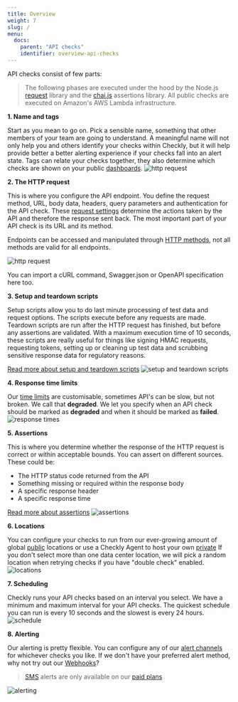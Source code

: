 ```yaml
---
title: Overview
weight: 7
slug: /
menu:
  docs:
    parent: "API checks"
    identifier: overview-api-checks
---
```


API checks consist of few parts:

> The following phases are executed under the hood by the Node.js [request](https://www.npmjs.com/package/request/v/2.88.2) library and the [chai.js](https://www.npmjs.com/package/chai/v/4.3.4) assertions library. All public checks are executed on Amazon's AWS Lambda infrastructure.


**1. Name and tags**

Start as you mean to go on. Pick a sensible name, something that other members of your team are going to understand. A meaningful name will not only help you and others identify your checks within Checkly, but it will help provide better a better alerting experience if your checks fall into an alert state.
Tags can relate your checks together, they also determine which checks are shown on your public [dashboards](/docs/dashboards).
![http request](/docs/images/api-checks/overview-name-tag.png)

**2. The HTTP request**

This is where you configure the API endpoint. You define the request method, URL, body data, headers, query parameters and authentication for the API check. These [request settings](request-settings) determine the actions taken by the API and therefore the response sent back. The most important part of your API check is its URL and its method.

Endpoints can be accessed and manipulated through [HTTP methods](https://developer.mozilla.org/en-US/docs/Web/HTTP/Methods), not all methods are valid for all endpoints.

![http request](/docs/images/api-checks/overview-http.png)

You can import a cURL command, Swagger.json or OpenAPI specification here too. 

**3. Setup and teardown scripts**

Setup scripts allow you to do last minute processing of test data and request options. The scripts execute before any requests are made.
Teardown scripts are run after the HTTP request has finished, but before any assertions are validated. With a maximum execution time of 10 seconds, these scripts are really useful for things like signing HMAC requests, requesting tokens, setting up or cleaning up test data and scrubbing sensitive response data for regulatory reasons.

[Read more about setup and teardown scripts](setup-teardown-scripts)
![setup and teardown scripts](/docs/images/api-checks/overview-scripts.png)

**4. Response time limits**

Our [time limits](limits) are customisable, sometimes API's can be slow, but not broken. We call that **degraded**. We let you specify when an API check should be marked as **degraded** and when it should be marked as **failed**.
![response times](/docs/images/api-checks/overview-response-time.png)

**5. Assertions**

This is where you determine whether the response of the HTTP request is correct or within acceptable bounds.
You can assert on different sources. These could be:
- The HTTP status code returned from the API
- Something missing or required within the response body
- A specific response header
- A specific response time

[Read more about assertions](assertions)
![assertions](/docs/images/api-checks/overview-assertions.png)

**6. Locations**

You can configure your checks to run from our ever-growing amount of global [public](/docs/monitoring/global-locations) locations or use a Checkly Agent to host your own [private](/docs/private-locations/private-locations-getting-started)
If you don't select more than one data center location, we will pick a random location when retrying checks if you have "double check" enabled.
![locations](/docs/images/api-checks/overview-locations.png)

**7. Scheduling**

Checkly runs your API checks based on an interval you select. We have a minimum and maximum interval for your API checks.
The quickest schedule you can run is every 10 seconds and the slowest is every 24 hours.
![schedule](/docs/images/api-checks/overview-schedule.png)

**8. Alerting**

Our alerting is pretty flexible. You can configure any of our [alert channels](/docs/alerting/alert-channels/#managing-alert-channels) for whichever checks you like. If we don't have your preferred alert method, why not try out our [Webhooks](/docs/alerting/webhooks)?
> [SMS](/docs/alerting/sms-delivery/) alerts are only available on our [paid plans](https://www.checklyhq.com/pricing#features) 

![alerting](/docs/images/api-checks/overview-alerting.png)
